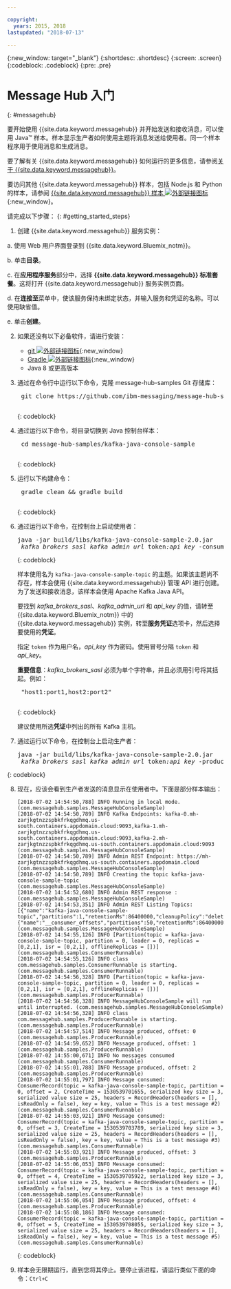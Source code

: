 ```yaml
---

copyright:
  years: 2015, 2018
lastupdated: "2018-07-13"

---
```


{:new_window: target="_blank"}
{:shortdesc: .shortdesc}
{:screen: .screen}
{:codeblock: .codeblock}
{:pre: .pre}

# Message Hub 入门 
{: #messagehub}

要开始使用 {{site.data.keyword.messagehub}} 并开始发送和接收消息，可以使用 Java™ 样本。样本显示生产者如何使用主题将消息发送给使用者。同一个样本程序用于使用消息和生成消息。

要了解有关 {{site.data.keyword.messagehub}} 如何运行的更多信息，请参阅[关于 {{site.data.keyword.messagehub}}](/docs/services/MessageHub/messagehub010.html)。

要访问其他 {{site.data.keyword.messagehub}} 样本，包括 Node.js 和 Python 的样本，请参阅 [{{site.data.keyword.messagehub}} 样本 ![外部链接图标](../../icons/launch-glyph.svg "外部链接图标")](https://github.com/ibm-messaging/message-hub-samples){:new_window}。

<!-- 11/01/18 - Karen - removing diagram as requested by James
![Java sample overview diagram](getting_started_sample.gif "Overview diagram of Java sample showing the flow of messages.")
-->

请完成以下步骤：
{: #getting_started_steps}
 
1. 创建 {{site.data.keyword.messagehub}} 服务实例：

  a. 使用 Web 用户界面登录到 {{site.data.keyword.Bluemix_notm}}。 
  
  b. 单击**目录**。
  
  c. 在**应用程序服务**部分中，选择 **{{site.data.keyword.messagehub}} 标准套餐**。这将打开 {{site.data.keyword.messagehub}} 服务实例页面。
  
  d. 在**连接至**菜单中，使该服务保持未绑定状态，并输入服务和凭证的名称。可以使用缺省值。
  
  e. 单击**创建**。

2. 如果还没有以下必备软件，请进行安装：

    * [git ![外部链接图标](../../icons/launch-glyph.svg "外部链接图标")](https://git-scm.com/){:new_window}
	* [Gradle ![外部链接图标](../../icons/launch-glyph.svg "外部链接图标")](https://gradle.org/){:new_window}
    * Java 8 或更高版本
 
3. 通过在命令行中运行以下命令，克隆 message-hub-samples Git 存储库：

    <pre class="pre">
    git clone https://github.com/ibm-messaging/message-hub-samples.git
    </pre>
	{: codeblock}

4. 通过运行以下命令，将目录切换到 Java 控制台样本：

    <pre class="pre">
    cd message-hub-samples/kafka-java-console-sample
    </pre>
	{: codeblock}

5. 运行以下构建命令：

    <pre class="pre">
    gradle clean && gradle build
    </pre>
	{: codeblock}

6. 通过运行以下命令，在控制台上启动使用者：

    <pre class="pre">java -jar build/libs/kafka-java-console-sample-2.0.jar 
	<var class="keyword varname">kafka_brokers_sasl</var> <var class="keyword varname">kafka_admin_url</var> token<var class="keyword varname">:api_key</var> -consumer</pre>
    {: codeblock}
    
    样本使用名为 `kafka-java-console-sample-topic` 的主题。如果该主题尚不存在，样本会使用 {{site.data.keyword.messagehub}} 管理 API 进行创建。为了发送和接收消息，该样本会使用 Apache Kafka Java API。

    要找到 *kafka_brokers_sasl*、*kafka_admin_url* 和 *api_key* 的值，请转至 {{site.data.keyword.Bluemix_notm}} 中的 {{site.data.keyword.messagehub}} 实例，转至**服务凭证**选项卡，然后选择要使用的**凭证**。
	
	指定 <code>token</code> 作为用户名，<var class="keyword varname">api_key</var> 作为密码。使用冒号分隔 <code>token</code> 和 <var class="keyword varname">api_key</var>。
    
	**重要信息**：*kafka_brokers_sasl* 必须为单个字符串，并且必须用引号将其括起。例如：

    <pre class="pre">
    "host1:port1,host2:port2"
    </pre>
	{: codeblock}

    建议使用所选**凭证**中列出的所有 Kafka 主机。

7. 通过运行以下命令，在控制台上启动生产者：
   
    <pre class="pre">java -jar build/libs/kafka-java-console-sample-2.0.jar 
	<var class="keyword varname">kafka_brokers_sasl</var> <var class="keyword varname">kafka_admin_url</var> token<var class="keyword varname">:api_key</var> -producer</pre>
 {: codeblock}
  
8. 现在，应该会看到生产者发送的消息显示在使用者中。下面是部分样本输出：

    ```
    [2018-07-02 14:54:50,788] INFO Running in local mode. (com.messagehub.samples.MessageHubConsoleSample)
    [2018-07-02 14:54:50,789] INFO Kafka Endpoints: kafka-0.mh-zarjkgtnzzspbkfrkqgdhmq.us-south.containers.appdomain.cloud:9093,kafka-1.mh-zarjkgtnzzspbkfrkqgdhmq.us-south.containers.appdomain.cloud:9093,kafka-2.mh-zarjkgtnzzspbkfrkqgdhmq.us-south.containers.appdomain.cloud:9093 (com.messagehub.samples.MessageHubConsoleSample)
    [2018-07-02 14:54:50,789] INFO Admin REST Endpoint: https://mh-zarjkgtnzzspbkfrkqgdhmq.us-south.containers.appdomain.cloud (com.messagehub.samples.MessageHubConsoleSample)
    [2018-07-02 14:54:50,789] INFO Creating the topic kafka-java-console-sample-topic (com.messagehub.samples.MessageHubConsoleSample)
    [2018-07-02 14:54:52,680] INFO Admin REST response : (com.messagehub.samples.MessageHubConsoleSample)
    [2018-07-02 14:54:53,351] INFO Admin REST Listing Topics: [{"name":"kafka-java-console-sample-topic","partitions":1,"retentionMs":86400000,"cleanupPolicy":"delete"},{"name":"__consumer_offsets","partitions":50,"retentionMs":86400000,"cleanupPolicy":"compact"}] (com.messagehub.samples.MessageHubConsoleSample)
    [2018-07-02 14:54:55,126] INFO [Partition(topic = kafka-java-console-sample-topic, partition = 0, leader = 0, replicas = [0,2,1], isr = [0,2,1], offlineReplicas = [])] (com.messagehub.samples.ConsumerRunnable)
    [2018-07-02 14:54:55,126] INFO class com.messagehub.samples.ConsumerRunnable is starting. (com.messagehub.samples.ConsumerRunnable)
    [2018-07-02 14:54:56,328] INFO [Partition(topic = kafka-java-console-sample-topic, partition = 0, leader = 0, replicas = [0,2,1], isr = [0,2,1], offlineReplicas = [])] (com.messagehub.samples.ProducerRunnable)
    [2018-07-02 14:54:56,328] INFO MessageHubConsoleSample will run until interrupted. (com.messagehub.samples.MessageHubConsoleSample)
    [2018-07-02 14:54:56,328] INFO class com.messagehub.samples.ProducerRunnable is starting. (com.messagehub.samples.ProducerRunnable)
    [2018-07-02 14:54:57,514] INFO Message produced, offset: 0 (com.messagehub.samples.ProducerRunnable)
    [2018-07-02 14:54:59,652] INFO Message produced, offset: 1 (com.messagehub.samples.ProducerRunnable)
    [2018-07-02 14:55:00,671] INFO No messages consumed (com.messagehub.samples.ConsumerRunnable)
    [2018-07-02 14:55:01,788] INFO Message produced, offset: 2 (com.messagehub.samples.ProducerRunnable)
    [2018-07-02 14:55:01,797] INFO Message consumed: ConsumerRecord(topic = kafka-java-console-sample-topic, partition = 0, offset = 2, CreateTime = 1530539701655, serialized key size = 3, serialized value size = 25, headers = RecordHeaders(headers = [], isReadOnly = false), key = key, value = This is a test message #2) (com.messagehub.samples.ConsumerRunnable)
    [2018-07-02 14:55:03,921] INFO Message consumed: ConsumerRecord(topic = kafka-java-console-sample-topic, partition = 0, offset = 3, CreateTime = 1530539703789, serialized key size = 3, serialized value size = 25, headers = RecordHeaders(headers = [], isReadOnly = false), key = key, value = This is a test message #3) (com.messagehub.samples.ConsumerRunnable)
    [2018-07-02 14:55:03,921] INFO Message produced, offset: 3 (com.messagehub.samples.ProducerRunnable)
    [2018-07-02 14:55:06,053] INFO Message consumed: ConsumerRecord(topic = kafka-java-console-sample-topic, partition = 0, offset = 4, CreateTime = 1530539705922, serialized key size = 3, serialized value size = 25, headers = RecordHeaders(headers = [], isReadOnly = false), key = key, value = This is a test message #4) (com.messagehub.samples.ConsumerRunnable)
    [2018-07-02 14:55:06,054] INFO Message produced, offset: 4 (com.messagehub.samples.ProducerRunnable)
    [2018-07-02 14:55:08,186] INFO Message consumed: ConsumerRecord(topic = kafka-java-console-sample-topic, partition = 0, offset = 5, CreateTime = 1530539708055, serialized key size = 3, serialized value size = 25, headers = RecordHeaders(headers = [], isReadOnly = false), key = key, value = This is a test message #5) (com.messagehub.samples.ConsumerRunnable)
    ```
	{: codeblock}
	
9. 样本会无限期运行，直到您将其停止。要停止该进程，请运行类似下面的命令：<code>Ctrl+C</code>

<!-- 07/06/18 - Karen: removing until a newer version available
To watch a video that walks
you through getting a Java sample to run against {{site.data.keyword.messagehub}}, see [{{site.data.keyword.messagehub}} - Getting started with IBM's Kafka in the cloud ![External link icon](../../icons/launch-glyph.svg "External link icon")](https://www.youtube.com/watch?v=tt-bLtFzC_4){:new_window}.
-->



